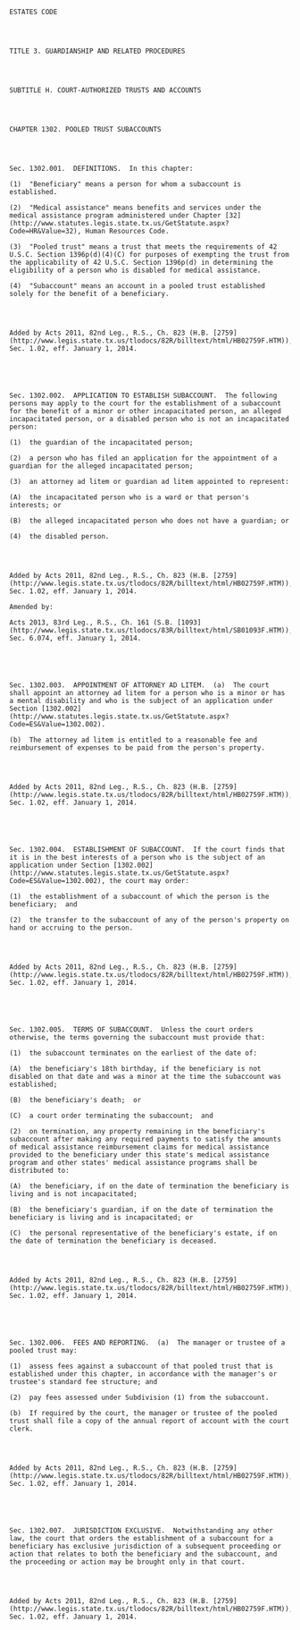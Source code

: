 ﻿
    
    
    	
    					
    
    
    ESTATES CODE
    
      
    
    
    TITLE 3. GUARDIANSHIP AND RELATED PROCEDURES
    
      
    
    
    SUBTITLE H. COURT-AUTHORIZED TRUSTS AND ACCOUNTS
    
      
    
    
    CHAPTER 1302. POOLED TRUST SUBACCOUNTS
    
      
    
    
    Sec. 1302.001.  DEFINITIONS.  In this chapter:
    
    (1)  "Beneficiary" means a person for whom a subaccount is established.
    
    (2)  "Medical assistance" means benefits and services under the medical assistance program administered under Chapter [32](http://www.statutes.legis.state.tx.us/GetStatute.aspx?Code=HR&Value=32), Human Resources Code.
    
    (3)  "Pooled trust" means a trust that meets the requirements of 42 U.S.C. Section 1396p(d)(4)(C) for purposes of exempting the trust from the applicability of 42 U.S.C. Section 1396p(d) in determining the eligibility of a person who is disabled for medical assistance.
    
    (4)  "Subaccount" means an account in a pooled trust established solely for the benefit of a beneficiary.
    
    
    
    
    Added by Acts 2011, 82nd Leg., R.S., Ch. 823 (H.B. [2759](http://www.legis.state.tx.us/tlodocs/82R/billtext/html/HB02759F.HTM)), Sec. 1.02, eff. January 1, 2014.
    
    
    
    
    
    Sec. 1302.002.  APPLICATION TO ESTABLISH SUBACCOUNT.  The following persons may apply to the court for the establishment of a subaccount for the benefit of a minor or other incapacitated person, an alleged incapacitated person, or a disabled person who is not an incapacitated person:
    
    (1)  the guardian of the incapacitated person;
    
    (2)  a person who has filed an application for the appointment of a guardian for the alleged incapacitated person;
    
    (3)  an attorney ad litem or guardian ad litem appointed to represent:
    
    (A)  the incapacitated person who is a ward or that person's interests; or
    
    (B)  the alleged incapacitated person who does not have a guardian; or
    
    (4)  the disabled person.
    
    
    
    
    Added by Acts 2011, 82nd Leg., R.S., Ch. 823 (H.B. [2759](http://www.legis.state.tx.us/tlodocs/82R/billtext/html/HB02759F.HTM)), Sec. 1.02, eff. January 1, 2014.
    
    Amended by: 
    
    Acts 2013, 83rd Leg., R.S., Ch. 161 (S.B. [1093](http://www.legis.state.tx.us/tlodocs/83R/billtext/html/SB01093F.HTM)), Sec. 6.074, eff. January 1, 2014.
    
    
    
    
    
    Sec. 1302.003.  APPOINTMENT OF ATTORNEY AD LITEM.  (a)  The court shall appoint an attorney ad litem for a person who is a minor or has a mental disability and who is the subject of an application under Section [1302.002](http://www.statutes.legis.state.tx.us/GetStatute.aspx?Code=ES&Value=1302.002).
    
    (b)  The attorney ad litem is entitled to a reasonable fee and reimbursement of expenses to be paid from the person's property.
    
    
    
    
    Added by Acts 2011, 82nd Leg., R.S., Ch. 823 (H.B. [2759](http://www.legis.state.tx.us/tlodocs/82R/billtext/html/HB02759F.HTM)), Sec. 1.02, eff. January 1, 2014.
    
    
    
    
    
    Sec. 1302.004.  ESTABLISHMENT OF SUBACCOUNT.  If the court finds that it is in the best interests of a person who is the subject of an application under Section [1302.002](http://www.statutes.legis.state.tx.us/GetStatute.aspx?Code=ES&Value=1302.002), the court may order:
    
    (1)  the establishment of a subaccount of which the person is the beneficiary;  and
    
    (2)  the transfer to the subaccount of any of the person's property on hand or accruing to the person.
    
    
    
    
    Added by Acts 2011, 82nd Leg., R.S., Ch. 823 (H.B. [2759](http://www.legis.state.tx.us/tlodocs/82R/billtext/html/HB02759F.HTM)), Sec. 1.02, eff. January 1, 2014.
    
    
    
    
    
    Sec. 1302.005.  TERMS OF SUBACCOUNT.  Unless the court orders otherwise, the terms governing the subaccount must provide that:
    
    (1)  the subaccount terminates on the earliest of the date of:
    
    (A)  the beneficiary's 18th birthday, if the beneficiary is not disabled on that date and was a minor at the time the subaccount was established;
    
    (B)  the beneficiary's death;  or
    
    (C)  a court order terminating the subaccount;  and
    
    (2)  on termination, any property remaining in the beneficiary's subaccount after making any required payments to satisfy the amounts of medical assistance reimbursement claims for medical assistance provided to the beneficiary under this state's medical assistance program and other states' medical assistance programs shall be distributed to:
    
    (A)  the beneficiary, if on the date of termination the beneficiary is living and is not incapacitated;
    
    (B)  the beneficiary's guardian, if on the date of termination the beneficiary is living and is incapacitated; or
    
    (C)  the personal representative of the beneficiary's estate, if on the date of termination the beneficiary is deceased.
    
    
    
    
    Added by Acts 2011, 82nd Leg., R.S., Ch. 823 (H.B. [2759](http://www.legis.state.tx.us/tlodocs/82R/billtext/html/HB02759F.HTM)), Sec. 1.02, eff. January 1, 2014.
    
    
    
    
    
    Sec. 1302.006.  FEES AND REPORTING.  (a)  The manager or trustee of a pooled trust may:
    
    (1)  assess fees against a subaccount of that pooled trust that is established under this chapter, in accordance with the manager's or trustee's standard fee structure; and
    
    (2)  pay fees assessed under Subdivision (1) from the subaccount.
    
    (b)  If required by the court, the manager or trustee of the pooled trust shall file a copy of the annual report of account with the court clerk.
    
    
    
    
    Added by Acts 2011, 82nd Leg., R.S., Ch. 823 (H.B. [2759](http://www.legis.state.tx.us/tlodocs/82R/billtext/html/HB02759F.HTM)), Sec. 1.02, eff. January 1, 2014.
    
    
    
    
    
    Sec. 1302.007.  JURISDICTION EXCLUSIVE.  Notwithstanding any other law, the court that orders the establishment of a subaccount for a beneficiary has exclusive jurisdiction of a subsequent proceeding or action that relates to both the beneficiary and the subaccount, and the proceeding or action may be brought only in that court.
    
    
    
    
    Added by Acts 2011, 82nd Leg., R.S., Ch. 823 (H.B. [2759](http://www.legis.state.tx.us/tlodocs/82R/billtext/html/HB02759F.HTM)), Sec. 1.02, eff. January 1, 2014.
    
    
    
    
    				
